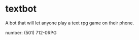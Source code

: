 textbot
=======

A bot that will let anyone play a text rpg game on their phone.

number: (501) 712-0RPG
